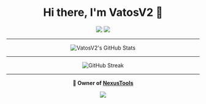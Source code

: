 <h1 align="center">Hi there, I'm VatosV2 👋</h1>

<p align="center">
  <a href="https://github.com/VatosV2"><img src="https://img.shields.io/github/followers/VatosV2?label=Follow&style=social"></a>
  <a href="https://discord.gg/nexustools" target="_blank"><img src="https://img.shields.io/badge/Discord-%237289DA.svg?style=flat&logo=discord&logoColor=white"></a>
</p>

---

<p align="center">
  <img src="https://github-readme-stats.vercel.app/api?username=VatosV2&show_icons=true&theme=dark&count_private=true&hide=stars&include_all_commits=true" alt="VatosV2's GitHub Stats">
</p>

---

<p align="center">
  <img src="https://streak-stats.demolab.com?user=VatosV2&theme=dark&hide_border=true" alt="GitHub Streak">
</p>

---

<p align="center">
  <strong>💼 Owner of <a href="https://nexustools.de/" target="_blank">NexusTools</a></strong>
</p>

<p align="center">
  <a href="https://github.com/VatosV2?tab=repositories"><img src="https://img.shields.io/badge/-Explore%20my%20Repos-24292e?style=for-the-badge&logo=Github"></a>
</p>
